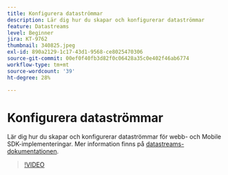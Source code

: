 ```yaml
---
title: Konfigurera dataströmmar
description: Lär dig hur du skapar och konfigurerar dataströmmar
feature: Datastreams
level: Beginner
jira: KT-9762
thumbnail: 340825.jpeg
exl-id: 890a2129-1c17-43d1-9568-ce8025470306
source-git-commit: 00ef0f40fb3d82f0c06428a35c0e402f46ab6774
workflow-type: tm+mt
source-wordcount: '39'
ht-degree: 28%

---
```


# Konfigurera dataströmmar

Lär dig hur du skapar och konfigurerar dataströmmar för webb- och Mobile SDK-implementeringar. Mer information finns på [datastreams-dokumentationen](https://experienceleague.adobe.com/docs/experience-platform/edge/fundamentals/datastreams.html).

>[!VIDEO](https://video.tv.adobe.com/v/340825?learn=on)

